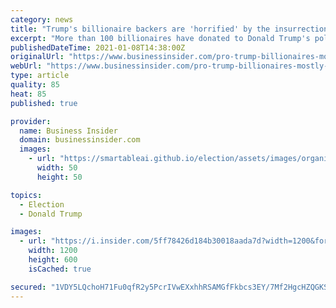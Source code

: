 ```yaml
---
category: news
title: "Trump's billionaire backers are 'horrified' by the insurrection at the Capitol but only one has broken with him"
excerpt: "More than 100 billionaires have donated to Donald Trump's political campaigns. Few of them are willing to speak out regarding the US Capitol attack."
publishedDateTime: 2021-01-08T14:38:00Z
originalUrl: "https://www.businessinsider.com/pro-trump-billionaires-mostly-silent-on-the-us-capitol-attack-2021-1"
webUrl: "https://www.businessinsider.com/pro-trump-billionaires-mostly-silent-on-the-us-capitol-attack-2021-1"
type: article
quality: 85
heat: 85
published: true

provider:
  name: Business Insider
  domain: businessinsider.com
  images:
    - url: "https://smartableai.github.io/election/assets/images/organizations/businessinsider.com-50x50.jpg"
      width: 50
      height: 50

topics:
  - Election
  - Donald Trump

images:
  - url: "https://i.insider.com/5ff78426d184b30018aada7d?width=1200&format=jpeg"
    width: 1200
    height: 600
    isCached: true

secured: "1VDY5LQchoH71Fu0qfR2y5PcrIVwEXxhhRSAMGfFkbcs3EY/7Mf2HgcHZQGKSl+ZTH+lUJgT+QY5mUGQgEK2wJTvC/74dirt558ek/tWzlEuyJYY7MJIeowun+oGO01eOLO41JtN2gAL7XnV+WUuDJaucOl9vFlSHrCP/okyTUpnziT2E66/CaiJP4A1wDuWA92x3kDT36iOesv8IJitZLVhGrXzU+kr3kHnmHHltVLJ4MSAwAQUiPGspsox49O6FulReG4usFyXHfnKQJc1LfoEQf2z9acU+ow2sRyXAcGdsTU9QGvu8KT3iuXw0TFVuyakWnAycA2gfwhIiDPZZPqNKpYSkEM5wbNFSUIJfUE=;3y5F1C1OqjSN4jwTSqNtsg=="
---
```



